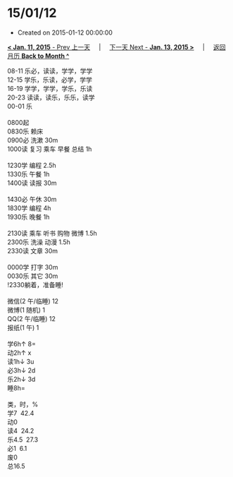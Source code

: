 # 15/01/12

- Created on 2015-01-12 00:00:00

[**< Jan. 11, 2015** - Prev 上一天](_archived/lifelogs/2015/01/d11.md) &nbsp; &nbsp; | &nbsp; &nbsp; [下一天 Next - **Jan. 13, 2015 >**](_archived/lifelogs/2015/01/d13.md) &nbsp; &nbsp; |  &nbsp; &nbsp; [返回月历 **Back to Month ^**](_archived/lifelogs/2015/01/index.md)
<br/><div>08-11 乐必，读读，学学，学学<br/>12-15 学乐，乐读，必学，学学<br/>16-19 学学，学学，学乐，乐读<br/>20-23 读读，读乐，乐乐，读学</div><div>00-01 乐<br/><div><br/></div>0800起</div><div>0830乐 赖床</div><div>0900必 洗漱 30m<br/>1000读 复习 乘车 早餐 总结 1h</div><div><br/>1230学 编程 2.5h</div><div>1330乐 午餐 1h<br/></div><div>1400读 读报 30m</div><div><br/></div><div>1430必 午休 30m</div><div>1830学 编程 4h</div><div>1930乐 晚餐 1h</div><div><br/>2130读 乘车 听书 购物 微博 1.5h</div><div>2300乐 洗澡 动漫 1.5h</div><div>2330读 文章 30m</div><div><br/></div><div>0000学 打字 30m</div><div>0030乐 其它 30m</div><div>!2330躺着，准备睡!<div><br/></div><div>微信(2 午/临睡) 12</div>微博(1 随机) 1<br/>QQ(2 午/临睡) 12<br/>报纸(1 午) 1<div><br/></div>学6h↑ 8=<br/>动2h↑ x<br/>读1h↓ 3u<br/>必3h↓ 2d<br/>乐2h↓ 3d<br/>睡8h=<div><br/></div>类，时，%<br/>学7  42.4<br/>动0<br/>读4  24.2<br/>乐4.5  27.3<br/>必1  6.1<br/>废0<br/>总16.5</div>
